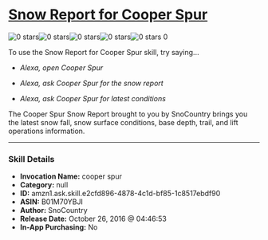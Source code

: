 # [Snow Report for Cooper Spur](http://alexa.amazon.com/#skills/amzn1.ask.skill.e2cfd896-4878-4c1d-bf85-1c8517ebdf90)
![0 stars](../../images/ic_star_border_black_18dp_1x.png)![0 stars](../../images/ic_star_border_black_18dp_1x.png)![0 stars](../../images/ic_star_border_black_18dp_1x.png)![0 stars](../../images/ic_star_border_black_18dp_1x.png)![0 stars](../../images/ic_star_border_black_18dp_1x.png) 0

To use the Snow Report for Cooper Spur skill, try saying...

* *Alexa, open Cooper Spur*

* *Alexa, ask Cooper Spur for the snow report*

* *Alexa, ask Cooper Spur for latest conditions*

The Cooper Spur Snow Report brought to you by SnoCountry brings you the latest snow fall, snow surface conditions,  base depth, trail, and lift operations information.

***

### Skill Details

* **Invocation Name:** cooper spur
* **Category:** null
* **ID:** amzn1.ask.skill.e2cfd896-4878-4c1d-bf85-1c8517ebdf90
* **ASIN:** B01M70YBJI
* **Author:** SnoCountry
* **Release Date:** October 26, 2016 @ 04:46:53
* **In-App Purchasing:** No
